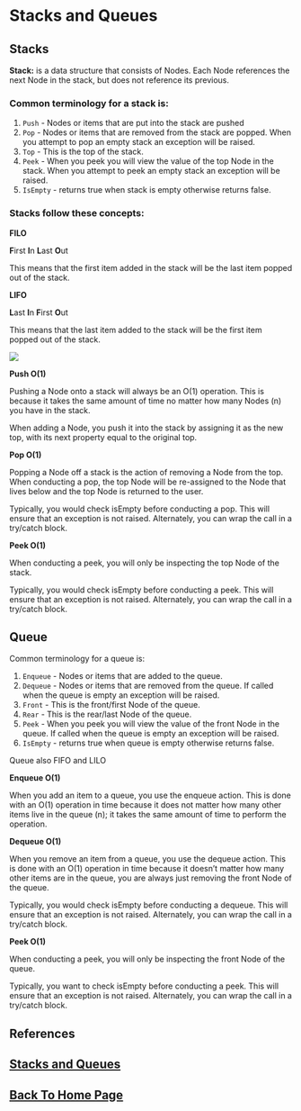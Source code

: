 # Stacks and Queues

## **Stacks**

**Stack:** is a data structure that consists of Nodes. Each Node references the next Node in the stack, but does not reference its previous.

### Common terminology for a stack is:

1. `Push` - Nodes or items that are put into the stack are pushed
2. `Pop` - Nodes or items that are removed from the stack are popped. When you attempt to pop an empty stack an exception will be raised.
3. `Top` - This is the top of the stack.
4. `Peek` - When you peek you will view the value of the top Node in the stack. When you attempt to peek an empty stack an exception will be raised.
5. `IsEmpty` - returns true when stack is empty otherwise returns false.

### Stacks follow these concepts:

**FILO**

**F**irst **I**n **L**ast **O**ut

This means that the first item added in the stack will be the last item popped out of the stack.

**LIFO**

**L**ast **I**n **F**irst **O**ut

This means that the last item added to the stack will be the first item popped out of the stack.

![](https://codefellows.github.io/common_curriculum/data_structures_and_algorithms/Code_401/class-10/resources/images/stack1.PNG)

**Push O(1)**

Pushing a Node onto a stack will always be an O(1) operation. This is because it takes the same amount of time no matter how many Nodes (n) you have in the stack.

When adding a Node, you push it into the stack by assigning it as the new top, with its next property equal to the original top.

**Pop O(1)**

Popping a Node off a stack is the action of removing a Node from the top. When conducting a pop, the top Node will be re-assigned to the Node that lives below and the top Node is returned to the user.

Typically, you would check isEmpty before conducting a pop. This will ensure that an exception is not raised. Alternately, you can wrap the call in a try/catch block.

**Peek O(1)**

When conducting a peek, you will only be inspecting the top Node of the stack.

Typically, you would check isEmpty before conducting a peek. This will ensure that an exception is not raised. Alternately, you can wrap the call in a try/catch block.

## **Queue**

Common terminology for a queue is:

1. `Enqueue` - Nodes or items that are added to the queue.
2. `Dequeue` - Nodes or items that are removed from the queue. If called when the queue is empty an exception will be raised.
3. `Front` - This is the front/first Node of the queue.
4. `Rear` - This is the rear/last Node of the queue.
5. `Peek` - When you peek you will view the value of the front Node in the queue. If called when the queue is empty an exception will be raised.
6. `IsEmpty` - returns true when queue is empty otherwise returns false.

Queue also FIFO and LILO

**Enqueue O(1)**

When you add an item to a queue, you use the enqueue action. This is done with an O(1) operation in time because it does not matter how many other items live in the queue (n); it takes the same amount of time to perform the operation.

**Dequeue O(1)**

When you remove an item from a queue, you use the dequeue action. This is done with an O(1) operation in time because it doesn’t matter how many other items are in the queue, you are always just removing the front Node of the queue.

Typically, you would check isEmpty before conducting a dequeue. This will ensure that an exception is not raised. Alternately, you can wrap the call in a try/catch block.

**Peek O(1)**

When conducting a peek, you will only be inspecting the front Node of the queue.

Typically, you want to check isEmpty before conducting a peek. This will ensure that an exception is not raised. Alternately, you can wrap the call in a try/catch block.

## References

## [Stacks and Queues](https://codefellows.github.io/common_curriculum/data_structures_and_algorithms/Code_401/class-10/resources/stacks_and_queues.html)



## [Back To Home Page](../../README.md)
